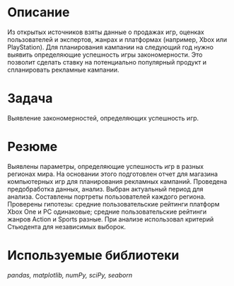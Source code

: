 # Описание
Из открытых источников взяты данные о продажах игр, оценках пользователей и экспертов, жанрах и платформах (например, Xbox или PlayStation).
Для планирования кампании на следующий год нужно выявить определяющие успешность игры закономерности. Это позволит сделать ставку на потенциально популярный продукт и спланировать рекламные кампании.
# Задача
Выявление закономерностей, определяющих успешность игр.
# Резюме
Выявлены параметры, определяющие успешность игр в разных регионах мира. На
основании этого подготовлен отчет для магазина компьютерных игр для планирования
рекламных кампаний. Проведена предобработка данных, анализ. Выбран актуальный
период для анализа. Составлены портреты пользователей каждого региона. Проверены
гипотезы: средние пользовательские рейтинги платформ Xbox One и PC одинаковые;
средние пользовательские рейтинги жанров Action и Sports разные. При анализе использовал критерий Стьюдента для независимых выборок.
# Используемые библиотеки
*pandas, matplotlib, numPy, sciPy, seaborn*
